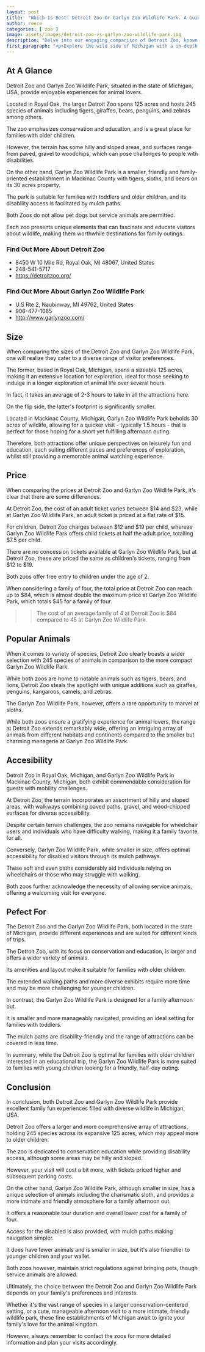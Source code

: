 ```yaml
---
layout: post
title:  "Which Is Best: Detroit Zoo Or Garlyn Zoo Wildlife Park. A Guide To Which Is The Best Zoo In Michigan, USA"
author: reece
categories: [ zoo ]
image: assets/images/detroit-zoo-vs-garlyn-zoo-wildlife-park.jpg
description: "Delve into our engaging comparison of Detroit Zoo, known for its large variety and conservation efforts, and Garlyn Zoo Wildlife Park, a charming sanctuary brimming with N. American species. Discover unique features, animal diversity, and more!"
first_paragraph: "<p>Explore the wild side of Michigan with a in-depth comparison of Detroit Zoo and Garlyn Zoo Wildlife Park.</p><p>Discover the distinct features, attractions, accessibilities, and experiences each zoo offers.</p><p>From conservation education to fun-filled family visits, these two destinations provide engaging interactions with diverse species, while also catering to different visitor needs and preferences.</p><p>Uncover all you need to know about ticket costs, accessibility, notable animals, and additional facilities in our comprehensive comparison.</p>"
---
```


<div class="overview" markdown="1"> 

## At A Glance 

Detroit Zoo and Garlyn Zoo Wildlife Park, situated in the state of Michigan, USA, provide enjoyable experiences for animal lovers. 

Located in Royal Oak, the larger Detroit Zoo spans 125 acres and hosts 245 species of animals including tigers, giraffes, bears, penguins, and zebras among others. 

The zoo emphasizes conservation and education, and is a great place for families with older children. 

However, the terrain has some hilly and sloped areas, and surfaces range from paved, gravel to woodchips, which can pose challenges to people with disabilities. 

On the other hand, Garlyn Zoo Wildlife Park is a smaller, friendly and family-oriented establishment in Mackinac County with tigers, sloths, and bears on its 30 acres property. 

The park is suitable for families with toddlers and older children, and its disability access is facilitated by mulch paths. 

Both Zoos do not allow pet dogs but service animals are permitted. 

Each zoo presents unique elements that can fascinate and educate visitors about wildlife, making them worthwhile destinations for family outings.

<div class="find-out-more" markdown="1">

### Find Out More About Detroit Zoo

- 8450 W 10 Mile Rd, Royal Oak, MI 48067, United States
- 248-541-5717
- https://detroitzoo.org/


</div>



<div class="find-out-more" markdown="1">

### Find Out More About Garlyn Zoo Wildlife Park

- U.S Rte 2, Naubinway, MI 49762, United States
- 906-477-1085
- http://www.garlynzoo.com/


</div>

</div>
    
    

## Size 

When comparing the sizes of the Detroit Zoo and Garlyn Zoo Wildlife Park, one will realize they cater to a diverse range of visitor preferences. 

The former, based in Royal Oak, Michigan, spans a sizeable 125 acres, making it an extensive location for exploration, ideal for those seeking to indulge in a longer exploration of animal life over several hours. 

In fact, it takes an average of 2-3 hours to take in all the attractions here. 

On the flip side, the latter's footprint is significantly smaller. 

Located in Mackinac County, Michigan, Garlyn Zoo Wildlife Park beholds 30 acres of wildlife, allowing for a quicker visit - typically 1.5 hours - that is perfect for those hoping for a short yet fulfilling afternoon outing. 

Therefore, both attractions offer unique perspectives on leisurely fun and education, each suiting different paces and preferences of exploration, whilst still providing a memorable animal watching experience.

## Price 

When comparing the prices at Detroit Zoo and Garlyn Zoo Wildlife Park, it's clear that there are some differences. 

At Detroit Zoo, the cost of an adult ticket varies between $14 and $23, while at Garlyn Zoo Wildlife Park, an adult ticket is priced at a flat rate of $15. 

For children, Detroit Zoo charges between $12 and $19 per child, whereas Garlyn Zoo Wildlife Park offers child tickets at half the adult price, totalling $7.5 per child. 

There are no concession tickets available at Garlyn Zoo Wildlife Park, but at Detroit Zoo, these are priced the same as children's tickets, ranging from $12 to $19. 

Both zoos offer free entry to children under the age of 2. 

When considering a family of four, the total price at Detroit Zoo can reach up to $84, which is almost double the maximum price at Garlyn Zoo Wildlife Park, which totals $45 for a family of four.

>> The cost of an average family of 4 at Detroit Zoo is $84 compared to 45 at Garlyn Zoo Wildlife Park.



## Popular Animals 

When it comes to variety of species, Detroit Zoo clearly boasts a wider selection with 245 species of animals in comparison to the more compact Garlyn Zoo Wildlife Park. 

While both zoos are home to notable animals such as tigers, bears, and lions, Detroit Zoo steals the spotlight with unique additions such as giraffes, penguins, kangaroos, camels, and zebras. 

The Garlyn Zoo Wildlife Park, however, offers a rare opportunity to marvel at sloths. 

While both zoos ensure a gratifying experience for animal lovers, the range at Detroit Zoo extends remarkably wide, offering an intriguing array of animals from different habitats and continents compared to the smaller but charming menagerie at Garlyn Zoo Wildlife Park.

## Accesibility 

Detroit Zoo in Royal Oak, Michigan, and Garlyn Zoo Wildlife Park in Mackinac County, Michigan, both exhibit commendable consideration for guests with mobility challenges. 

At Detroit Zoo, the terrain incorporates an assortment of hilly and sloped areas, with walkways combining paved paths, gravel, and wood-chipped surfaces for diverse accessibility. 

Despite certain terrain challenges, the zoo remains navigable for wheelchair users and individuals who have difficulty walking, making it a family favorite for all. 

Conversely, Garlyn Zoo Wildlife Park, while smaller in size, offers optimal accessibility for disabled visitors through its mulch pathways. 

These soft and even paths considerably aid individuals relying on wheelchairs or those who may struggle with walking. 

Both zoos further acknowledge the necessity of allowing service animals, offering a welcoming visit for everyone.

## Pefect For 

The Detroit Zoo and the Garlyn Zoo Wildlife Park, both located in the state of Michigan, provide different experiences and are suited for different kinds of trips. 

The Detroit Zoo, with its focus on conservation and education, is larger and offers a wider variety of animals. 

Its amenities and layout make it suitable for families with older children. 

The extended walking paths and more diverse exhibits require more time and may be more challenging for younger children. 

In contrast, the Garlyn Zoo Wildlife Park is designed for a family afternoon out. 

It is smaller and more manageably navigated, providing an ideal setting for families with toddlers. 

The mulch paths are disability-friendly and the range of attractions can be covered in less time. 

In summary, while the Detroit Zoo is optimal for families with older children interested in an educational trip, the Garlyn Zoo Wildlife Park is more suited to families with young children looking for a friendly, half-day outing.

## Conclusion 

In conclusion, both Detroit Zoo and Garlyn Zoo Wildlife Park provide excellent family fun experiences filled with diverse wildlife in Michigan, USA. 

Detroit Zoo offers a larger and more comprehensive array of attractions, holding 245 species across its expansive 125 acres, which may appeal more to older children. 

The zoo is dedicated to conservation education while providing disability access, although some areas may be hilly and sloped. 

However, your visit will cost a bit more, with tickets priced higher and subsequent parking costs. 



On the other hand, Garlyn Zoo Wildlife Park, although smaller in size, has a unique selection of animals including the charismatic sloth, and provides a more intimate and friendly atmosphere for a family afternoon out. 

It offers a reasonable tour duration and overall lower cost for a family of four. 

Access for the disabled is also provided, with mulch paths making navigation simpler. 

It does have fewer animals and is smaller in size, but it's also friendlier to younger children and your wallet. 

Both zoos however, maintain strict regulations against bringing pets, though service animals are allowed.

Ultimately, the choice between the Detroit Zoo and Garlyn Zoo Wildlife Park depends on your family's preferences and interests. 

Whether it's the vast range of species in a larger conservation-centered setting, or a cute, manageable afternoon visit to a more intimate, friendly wildlife park, these fine establishments of Michigan await to ignite your family's love for the animal kingdom. 

However, always remember to contact the zoos for more detailed information and plan your visits accordingly.